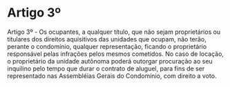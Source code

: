 # Artigo 3º

Artigo 3º - Os ocupantes, a qualquer título, que não sejam proprietários ou titulares dos direitos aquisitivos das unidades que ocupam, não terão, perante o condomínio, qualquer representação, ficando o proprietário responsável pelas infrações pelos mesmos cometidos. No caso de locação, o proprietário da unidade autônoma poderá outorgar procuração ao seu inquilino pelo tempo que durar o contrato de aluguel, para fins de ser representado nas Assembléias Gerais do Condomínio, com direito a voto.
